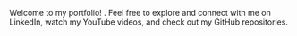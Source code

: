 Welcome to my portfolio! .
Feel free to explore and connect with me on LinkedIn, watch my YouTube videos, and check out my GitHub repositories.
  
